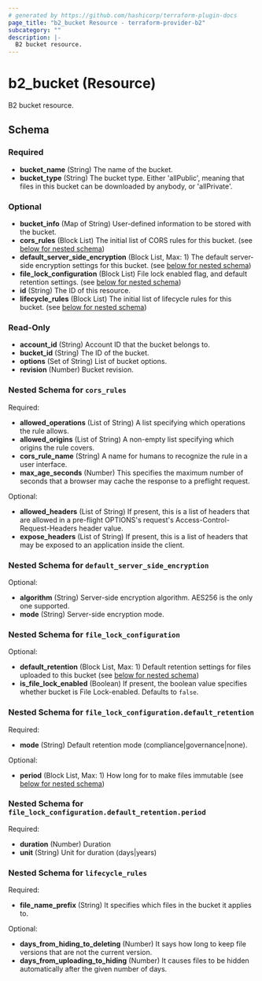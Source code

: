 ```yaml
---
# generated by https://github.com/hashicorp/terraform-plugin-docs
page_title: "b2_bucket Resource - terraform-provider-b2"
subcategory: ""
description: |-
  B2 bucket resource.
---
```


# b2_bucket (Resource)

B2 bucket resource.



<!-- schema generated by tfplugindocs -->
## Schema

### Required

- **bucket_name** (String) The name of the bucket.
- **bucket_type** (String) The bucket type. Either 'allPublic', meaning that files in this bucket can be downloaded by anybody, or 'allPrivate'.

### Optional

- **bucket_info** (Map of String) User-defined information to be stored with the bucket.
- **cors_rules** (Block List) The initial list of CORS rules for this bucket. (see [below for nested schema](#nestedblock--cors_rules))
- **default_server_side_encryption** (Block List, Max: 1) The default server-side encryption settings for this bucket. (see [below for nested schema](#nestedblock--default_server_side_encryption))
- **file_lock_configuration** (Block List) File lock enabled flag, and default retention settings. (see [below for nested schema](#nestedblock--file_lock_configuration))
- **id** (String) The ID of this resource.
- **lifecycle_rules** (Block List) The initial list of lifecycle rules for this bucket. (see [below for nested schema](#nestedblock--lifecycle_rules))

### Read-Only

- **account_id** (String) Account ID that the bucket belongs to.
- **bucket_id** (String) The ID of the bucket.
- **options** (Set of String) List of bucket options.
- **revision** (Number) Bucket revision.

<a id="nestedblock--cors_rules"></a>
### Nested Schema for `cors_rules`

Required:

- **allowed_operations** (List of String) A list specifying which operations the rule allows.
- **allowed_origins** (List of String) A non-empty list specifying which origins the rule covers.
- **cors_rule_name** (String) A name for humans to recognize the rule in a user interface.
- **max_age_seconds** (Number) This specifies the maximum number of seconds that a browser may cache the response to a preflight request.

Optional:

- **allowed_headers** (List of String) If present, this is a list of headers that are allowed in a pre-flight OPTIONS's request's Access-Control-Request-Headers header value.
- **expose_headers** (List of String) If present, this is a list of headers that may be exposed to an application inside the client.


<a id="nestedblock--default_server_side_encryption"></a>
### Nested Schema for `default_server_side_encryption`

Optional:

- **algorithm** (String) Server-side encryption algorithm. AES256 is the only one supported.
- **mode** (String) Server-side encryption mode.


<a id="nestedblock--file_lock_configuration"></a>
### Nested Schema for `file_lock_configuration`

Optional:

- **default_retention** (Block List, Max: 1) Default retention settings for files uploaded to this bucket (see [below for nested schema](#nestedblock--file_lock_configuration--default_retention))
- **is_file_lock_enabled** (Boolean) If present, the boolean value specifies whether bucket is File Lock-enabled. Defaults to `false`.

<a id="nestedblock--file_lock_configuration--default_retention"></a>
### Nested Schema for `file_lock_configuration.default_retention`

Required:

- **mode** (String) Default retention mode (compliance|governance|none).

Optional:

- **period** (Block List, Max: 1) How long for to make files immutable (see [below for nested schema](#nestedblock--file_lock_configuration--default_retention--period))

<a id="nestedblock--file_lock_configuration--default_retention--period"></a>
### Nested Schema for `file_lock_configuration.default_retention.period`

Required:

- **duration** (Number) Duration
- **unit** (String) Unit for duration (days|years)




<a id="nestedblock--lifecycle_rules"></a>
### Nested Schema for `lifecycle_rules`

Required:

- **file_name_prefix** (String) It specifies which files in the bucket it applies to.

Optional:

- **days_from_hiding_to_deleting** (Number) It says how long to keep file versions that are not the current version.
- **days_from_uploading_to_hiding** (Number) It causes files to be hidden automatically after the given number of days.


